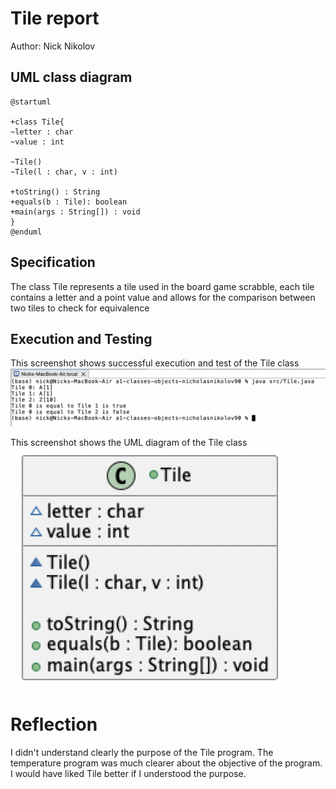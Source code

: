 # Tile report
Author: Nick Nikolov

## UML class diagram
```plantuml
@startuml

+class Tile{
~letter : char
~value : int

~Tile()
~Tile(l : char, v : int)

+toString() : String
+equals(b : Tile): boolean
+main(args : String[]) : void
}
@enduml
```


## Specification
The class Tile represents a tile used in the board game scrabble, each tile contains a letter and a point value and allows for the comparison between two tiles to check for equivalence


## Execution and Testing
This screenshot shows successful execution and test of the Tile class
![Example screenshot](TileScreenshot.png)


This screenshot shows the UML diagram of the Tile class
![Example screenshot](TileUML.png)


# Reflection
I didn't understand clearly the purpose of the Tile program. The temperature program was much clearer about the objective of the program. I would have liked Tile better if I understood the purpose.
